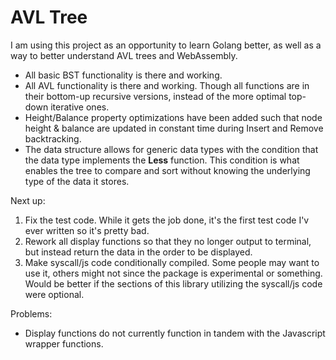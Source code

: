 # AVL Tree

I am using this project as an opportunity to learn Golang better, as well as a way to better understand AVL trees and WebAssembly.

* All basic BST functionality is there and working. 
* All AVL functionality is there and working. Though all functions are in their bottom-up recursive versions, instead of the more optimal top-down iterative ones.
* Height/Balance property optimizations have been added such that node height & balance are updated in constant time during Insert and Remove backtracking.
* The data structure allows for generic data types with the condition that the data type implements the **Less** function. This condition is what enables the tree to compare and sort without knowing the underlying type of the data it stores.

Next up:
1. Fix the test code. While it gets the job done, it's the first test code I'v ever written so it's pretty bad.
2. Rework all display functions so that they no longer output to terminal, but instead return the data in the order to be displayed.
3. Make syscall/js code conditionally compiled. Some people may want to use it, others might not since the package is experimental or something. Would be better if the sections of this library utilizing the syscall/js code were optional.

Problems:
* Display functions do not currently function in tandem with the Javascript wrapper functions.
